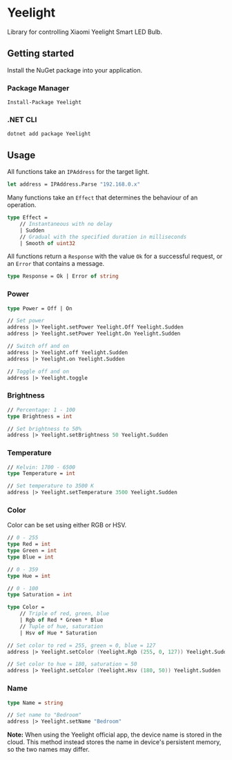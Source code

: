 # Yeelight

Library for controlling Xiaomi Yeelight Smart LED Bulb.

## Getting started

Install the NuGet package into your application.

### Package Manager

```
Install-Package Yeelight
```

### .NET CLI

```
dotnet add package Yeelight
```

## Usage

All functions take an `IPAddress` for the target light.
```fsharp
let address = IPAddress.Parse "192.168.0.x"
```

Many functions take an `Effect` that determines the behaviour of an operation.
```fsharp
type Effect =
	// Instantaneous with no delay
	| Sudden
	// Gradual with the specified duration in milliseconds
	| Smooth of uint32
```

All functions return a `Response` with the value `Ok` for a successful request, or an `Error` that contains a message.
```fsharp
type Response = Ok | Error of string
```

### Power

```fsharp
type Power = Off | On
```

```fsharp
// Set power
address |> Yeelight.setPower Yeelight.Off Yeelight.Sudden
address |> Yeelight.setPower Yeelight.On Yeelight.Sudden

// Switch off and on
address |> Yeelight.off Yeelight.Sudden
address |> Yeelight.on Yeelight.Sudden

// Toggle off and on
address |> Yeelight.toggle
```

### Brightness

```fsharp
// Percentage: 1 - 100
type Brightness = int
```

```fsharp
// Set brightness to 50%
address |> Yeelight.setBrightness 50 Yeelight.Sudden
```

### Temperature

```fsharp
// Kelvin: 1700 - 6500
type Temperature = int
```

```fsharp
// Set temperature to 3500 K
address |> Yeelight.setTemperature 3500 Yeelight.Sudden
```

### Color

Color can be set using either RGB or HSV.

```fsharp
// 0 - 255
type Red = int
type Green = int
type Blue = int

// 0 - 359
type Hue = int

// 0 - 100
type Saturation = int

type Color =
	// Triple of red, green, blue
	| Rgb of Red * Green * Blue
	// Tuple of hue, saturation
	| Hsv of Hue * Saturation
```

```fsharp
// Set color to red = 255, green = 0, blue = 127
address |> Yeelight.setColor (Yeelight.Rgb (255, 0, 127)) Yeelight.Sudden

// Set color to hue = 180, saturation = 50
address |> Yeelight.setColor (Yeelight.Hsv (180, 50)) Yeelight.Sudden
```

### Name

```fsharp
type Name = string
```

```fsharp
// Set name to "Bedroom"
address |> Yeelight.setName "Bedroom"
```

__Note:__ When using the Yeelight official app, the device name is stored in the cloud. This method instead stores the name in device's persistent memory, so the two names may differ.
